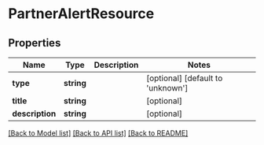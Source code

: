 # PartnerAlertResource

## Properties
Name | Type | Description | Notes
------------ | ------------- | ------------- | -------------
**type** | **string** |  | [optional] [default to 'unknown']
**title** | **string** |  | [optional] 
**description** | **string** |  | [optional] 

[[Back to Model list]](../README.md#documentation-for-models) [[Back to API list]](../README.md#documentation-for-api-endpoints) [[Back to README]](../README.md)


